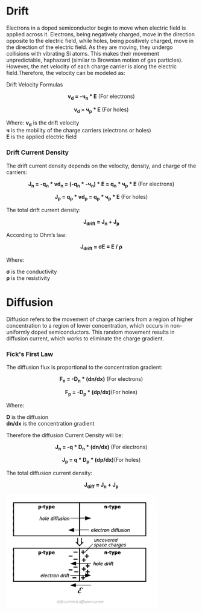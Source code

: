 # Drift
Electrons in a doped semiconductor begin to move when electric field is applied across it. Electrons, being negatively charged, move in the direction opposite to the electric field, while holes, being positively charged, move in the direction of the electric field. As they are moving, they undergo collisions with vibrating Si atoms. This makes their movement unpredictable, haphazard (similar to Brownian motion of gas particles). However, the net velocity of each charge carrier is along the electric field.Therefore, the velocity can be modeled as:

Drift Velocity Formulas
<p align="center"><b>
v<sub>d</sub> = -ч<sub>n</sub> * E</b> (For electrons)</p>
<p align="center"><b>
v<sub>d</sub> = ч<sub>p</sub> * E </b>(For holes)</p>

Where:
<b>v<sub>d</sub></b> is the drift velocity<br>
<b>ч</b> is the mobility of the charge carriers (electrons or holes)<br>
<b>E</b> is the applied electric field
### Drift Current Density
The drift current density depends on the velocity, density, and charge of the carriers:
<p align="center"><b>
J<sub>n</sub> = -q<sub>n</sub> * vd<sub>n</sub> = (-q<sub>n</sub> * -ч<sub>n</sub>) * E  = q<sub>n</sub> * ч<sub>p</sub> * E </b> (For electrons)</p>
<p align="center"><b>
J<sub>p</sub> = q<sub>p</sub> * vd<sub>p</sub> = q<sub>p</sub> * ч<sub>p</sub> * E </b>(For holes)</p>
The total drift current density:
<p align="center"><b>
J<sub>drift</sub> = J<sub>n</sub> + J<sub>p</sub></b></p>

According to Ohm’s law:
<p align="center"><b>
J<sub>drift</sub> = σE = E / ρ</b></p>

Where:

<b>σ</b> is the conductivity<br>
<b>ρ</b> is the resistivity<br>
# Diffusion
Diffusion refers to the movement of charge carriers from a region of higher concentration to a region of lower concentration, which occurs in non-uniformly doped semiconductors. This random movement results in diffusion current, which works to eliminate the charge gradient.

### Fick's First Law
The diffusion flux is proportional to the concentration gradient:

<p align="center"><b>
F<sub>n</sub> = -D<sub>n</sub> * (dn/dx)</b> (For electrons)</p>
<p align="center"><b>
F<sub>p</sub> = -D<sub>p</sub> * (dp/dx)</b>(For holes)</p>
Where:

<b>D</b> is the diffusion <br>
<b>dn/dx</b> is the concentration gradient<br>

Therefore the diffusion Current Density will be:
<p align="center"><b>
J<sub>n</sub> = -q * D<sub>n</sub> * (dn/dx)</b> (For electrons)</p>
<p align="center"><b>
J<sub>p</sub> = q * D<sub>p</sub> * (dp/dx)</b>(For holes)</p>
The total diffusion current density:
<p align="center"><b>
J<sub>diff</sub> = J<sub>n</sub> + J<sub>p</sub></b></p>

<img src="images/1.png" width=400 height=300>
